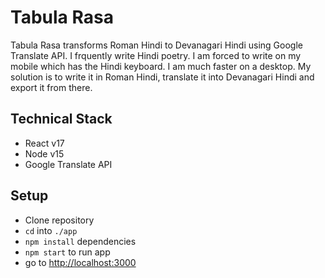 # Tabula Rasa

Tabula Rasa transforms Roman Hindi to Devanagari Hindi using Google Translate API. I frquently write Hindi poetry. I am forced to write on my mobile which has the Hindi keyboard. I am much faster on a desktop. My solution is to write it in Roman Hindi, translate it into Devanagari Hindi and export it from there.

## Technical Stack

- React v17
- Node v15
- Google Translate API

## Setup

- Clone repository
- ```cd``` into ```./app```
- ```npm install``` dependencies
- ```npm start``` to run app
- go to [http://localhost:3000](http://localhost:3000)